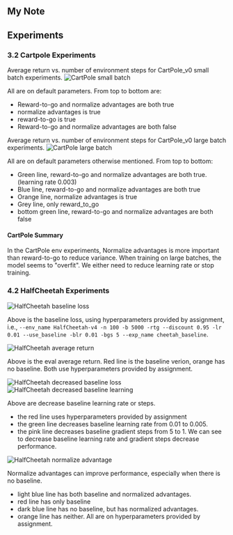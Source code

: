 ## My Note

## Experiments

### 3.2 Cartpole Experiments
Average return vs. number of environment steps for CartPole_v0 small batch experiments. 
![CartPole small batch](https://github.com/wuwowuyi/Berkeley-CS285-Deep-Reinforcement-Learning/blob/learning/hw2/cartpole_small.png)

All are on default parameters. From top to bottom are:
* Reward-to-go and normalize advantages are both true
* normalize advantages is true
* reward-to-go is true
* Reward-to-go and normalize advantages are both false

Average return vs. number of environment steps for CartPole_v0 large batch experiments.
![CartPole large batch](https://github.com/wuwowuyi/Berkeley-CS285-Deep-Reinforcement-Learning/blob/learning/hw2/cartpole_large.png)

All are on default parameters otherwise mentioned. From top to bottom:
* Green line, reward-to-go and normalize advantages are both true. (learning rate 0.003)
* Blue line, reward-to-go and normalize advantages are both true
* Orange line, normalize advantages is true
* Grey line, only reward_to_go
* bottom green line, reward-to-go and normalize advantages are both false

#### CartPole Summary
In the CartPole env experiments, Normalize advantages is more important than reward-to-go to reduce variance. When training on large batches, the model seems to "overfit". We either need to reduce learning rate or stop training.

### 4.2 HalfCheetah Experiments
![HalfCheetah baseline loss](https://github.com/wuwowuyi/Berkeley-CS285-Deep-Reinforcement-Learning/blob/learning/hw2/baseline_loss.png)

Above is the baseline loss, using hyperparameters provided by assignment, i.e., `--env_name HalfCheetah-v4 -n 100 -b 5000 -rtg --discount 0.95 -lr 0.01 --use_baseline -blr 0.01 -bgs 5 --exp_name cheetah_baseline`.

![HalfCheetah average return](https://github.com/wuwowuyi/Berkeley-CS285-Deep-Reinforcement-Learning/blob/learning/hw2/eval_average_return.png)

Above is the eval average return. Red line is the baseline verion, orange has no baseline. Both use hyperparameters provided by assignment.

![HalfCheetah decreased baseline loss](https://github.com/wuwowuyi/Berkeley-CS285-Deep-Reinforcement-Learning/blob/learning/hw2/decreased_learning_loss.png)
![HalfCheetah decreased baseline learning](https://github.com/wuwowuyi/Berkeley-CS285-Deep-Reinforcement-Learning/blob/learning/hw2/decreased_learning.png)

Above are decrease baseline learning rate or steps.
* the red line uses hyperparameters provided by assignment
* the green line decreases baseline learning rate from 0.01 to 0.005.
* the pink line decreases baseline gradient steps from 5 to 1.
We can see to decrease baseline learning rate and gradient steps decrease performance.

![HalfCheetah normalize advantage](https://github.com/wuwowuyi/Berkeley-CS285-Deep-Reinforcement-Learning/blob/learning/hw2/normalize_advantage.png)

Normalize advantages can improve performance, especially when there is no baseline.
* light blue line has both baseline and normalized advantages.
* red line has only baseline
* dark blue line has no baseline, but has normalized advantages.
* orange line has neither.
All are on hyperparameters provided by assignment.






